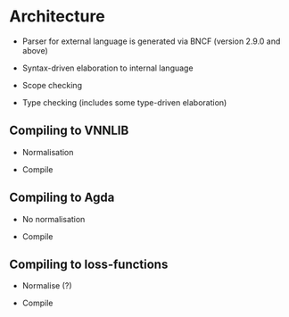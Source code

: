 Architecture
============

* Parser for external language is generated via BNCF (version 2.9.0 and above)

* Syntax-driven elaboration to internal language

* Scope checking

* Type checking (includes some type-driven elaboration)


Compiling to VNNLIB
-------------------

* Normalisation

* Compile

Compiling to Agda
-----------------

* No normalisation

* Compile

Compiling to loss-functions
---------------------------

* Normalise (?)

* Compile